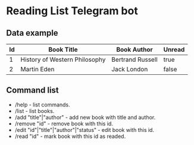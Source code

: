 # Reading List Telegram bot

## Data example

| Id  | Book Title                    | Book Author      | Unread |
| ---- | ---- | ----------- | -----------------------------------|
| 1   | History of Western Philosophy | Bertrand Russell | true   |
| 2   | Martin Eden                   | Jack London      | false  |

## Command list

- /help - list commands.
- /list - list books.
- /add "title"|"author" - add new book with title and author.
- /remove "id" - remove book with this id.
- /edit "id"|"title"|"author"|"status" - edit book with this id.
- /read "id" - mark book with this id as readed.
